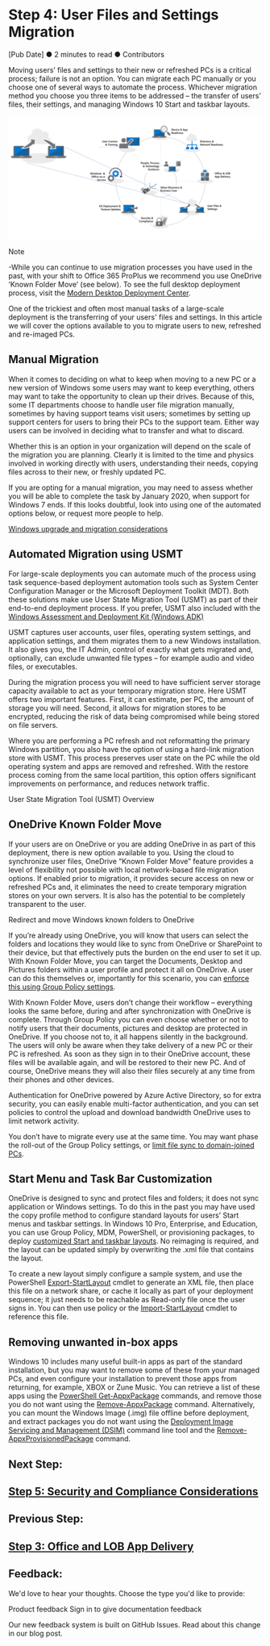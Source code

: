 ﻿# Step 4: User Files and Settings Migration

\[Pub Date\] ● 2 minutes to read ● Contributors

Moving users’ files and settings to their new or refreshed PCs is a critical process; failure is not an option. You can migrate each PC manually or you choose one of several ways to automate the process. Whichever migration method you choose you three items to be addressed – the transfer of users’ files, their settings, and managing Windows 10 Start and taskbar layouts.

![](media/step-4-user-files-and-settings-migration-media/step-4-user-files-and-settings-migration-media-1.png)

>[!NOTE]
>-While you can continue to use migration processes you have used in the past, with your shift to Office 365 ProPlus we recommend you use OneDrive ‘Known Folder Move’ (see below). To see the full desktop deployment process, visit the [Modern Desktop Deployment Center](review.docs.com).

One of the trickiest and often most manual tasks of a large-scale deployment is the transferring of your users' files and settings. In this article we will cover the options available to you to migrate users to new, refreshed and re-imaged PCs.

## Manual Migration

When it comes to deciding on what to keep when moving to a new PC or a new version of Windows some users may want to keep everything, others may want to take the opportunity to clean up their drives. Because of this, some IT departments choose to handle user file migration manually, sometimes by having support teams visit users; sometimes by setting up support centers for users to bring their PCs to the support team. Either way users can be involved in deciding what to transfer and what to discard.

Whether this is an option in your organization will depend on the scale of the migration you are planning. Clearly it is limited to the time and physics involved in working directly with users, understanding their needs, copying files across to their new, or freshly updated PC.

If you are opting for a manual migration, you may need to assess whether you will be able to complete the task by January 2020, when support for Windows 7 ends. If this looks doubtful, look into using one of the automated options below, or request more people to help.

[Windows upgrade and migration considerations](https://docs.microsoft.com/en-us/windows/deployment/upgrade/windows-upgrade-and-migration-considerations)

## Automated Migration using USMT 

For large-scale deployments you can automate much of the process using task sequence-based deployment automation tools such as System Center Configuration Manager or the Microsoft Deployment Toolkit (MDT). Both these solutions make use User State Migration Tool (USMT) as part of their end-to-end deployment process. If you prefer, USMT also included with the [Windows Assessment and Deployment Kit (Windows ADK)](https://docs.microsoft.com/en-us/windows-hardware/get-started/adk-install)

USMT captures user accounts, user files, operating system settings, and application settings, and them migrates them to a new Windows installation. It also gives you, the IT Admin, control of exactly what gets migrated and, optionally, can exclude unwanted file types – for example audio and video files, or executables.

During the migration process you will need to have sufficient server storage capacity available to act as your temporary migration store. Here USMT offers two important features. First, it can estimate, per PC, the amount of storage you will need. Second, it allows for migration stores to be encrypted, reducing the risk of data being compromised while being stored on file servers.

Where you are performing a PC refresh and not reformatting the primary Windows partition, you also have the option of using a hard-link migration store with USMT. This process preserves user state on the PC while the old operating system and apps are removed and refreshed. With the restore process coming from the same local partition, this option offers significant improvements on performance, and reduces network traffic.

User State Migration Tool (USMT) Overview

## OneDrive Known Folder Move

If your users are on OneDrive or you are adding OneDrive in as part of this deployment, there is new option available to you. Using the cloud to synchronize user files, OneDrive “Known Folder Move” feature provides a level of flexibility not possible with local network-based file migration options. If enabled prior to migration, it provides secure access on new or refreshed PCs and, it eliminates the need to create temporary migration stores on your own servers. It is also has the potential to be completely transparent to the user.

Redirect and move Windows known folders to OneDrive

If you’re already using OneDrive, you will know that users can select the folders and locations they would like to sync from OneDrive or SharePoint to their device, but that effectively puts the burden on the end user to set it up. With Known Folder Move, you can target the Documents, Desktop and Pictures folders within a user profile and protect it all on OneDrive. A user can do this themselves or, importantly for this scenario, you can [enforce this using Group Policy settings](https://docs.microsoft.com/en-us/onedrive/use-group-policy?redirectSourcePath=%252fen-us%252farticle%252fUse-Group-Policy-to-control-OneDrive-sync-client-settings-0ecb2cf5-8882-42b3-a6e9-be6bda30899c).

With Known Folder Move, users don’t change their workflow – everything looks the same before, during and after synchronization with OneDrive is complete. Through Group Policy you can even choose whether or not to notify users that their documents, pictures and desktop are protected in OneDrive. If you choose not to, it all happens silently in the background. The users will only be aware when they take delivery of a new PC or their PC is refreshed. As soon as they sign in to their OneDrive account, these files will be available again, and will be restored to their new PC. And of course, OneDrive means they will also their files securely at any time from their phones and other devices.

Authentication for OneDrive powered by Azure Active Directory, so for extra security, you can easily enable multi-factor authentication, and you can set policies to control the upload and download bandwidth OneDrive uses to limit network activity.

You don’t have to migrate every use at the same time. You may want phase the roll-out of the Group Policy settings, or [limit file sync to domain-joined PCs](https://docs.microsoft.com/en-us/powershell/module/sharepoint-online/Set-SPOTenantSyncClientRestriction?view=sharepoint-ps).

## Start Menu and Task Bar Customization

OneDrive is designed to sync and protect files and folders; it does not sync application or Windows settings. To do this in the past you may have used the copy profile method to configure standard layouts for users’ Start menus and taskbar settings. In Windows 10 Pro, Enterprise, and Education, you can use Group Policy, MDM, PowerShell, or provisioning packages, to deploy [customized Start and taskbar layouts](https://docs.microsoft.com/en-us/windows/configuration/windows-10-start-layout-options-and-policies). No reimaging is required, and the layout can be updated simply by overwriting the .xml file that contains the layout.

To create a new layout simply configure a sample system, and use the PowerShell [Export-StartLayout](https://docs.microsoft.com/en-us/powershell/module/startlayout/export-startlayout?view=win10-ps) cmdlet to generate an XML file, then place this file on a network share, or cache it locally as part of your deployment sequence; it just needs to be reachable as Read-only file once the user signs in. You can then use policy or the [Import-StartLayout](https://docs.microsoft.com/en-us/powershell/module/startlayout/import-startlayout?view=win10-ps) cmdlet to reference this file.

## Removing unwanted in-box apps

Windows 10 includes many useful built-in apps as part of the standard installation, but you may want to remove some of these from your managed PCs, and even configure your installation to prevent those apps from returning, for example, XBOX or Zune Music. You can retrieve a list of these apps using the [PowerShell Get-AppxPackage](https://technet.microsoft.com/en-us/library/hh856044.aspx) commands, and remove those you do not want using the [Remove-AppxPackage](https://technet.microsoft.com/en-us/library/hh856038.aspx) command. Alternatively, you can mount the Windows Image (.img) file offline before deployment, and extract packages you do not want using the [Deployment Image Servicing and Management (DSIM)](https://docs.microsoft.com/en-us/windows-hardware/manufacture/desktop/what-is-dism) command line tool and the [Remove-AppxProvisionedPackage](https://docs.microsoft.com/en-us/powershell/module/dism/remove-appxprovisionedpackage?view=win10-ps) command.

## Next Step: 

## [Step 5: Security and Compliance Considerations](https://review.docs.microsoft.com/microsoft-365/enterprise/step-5-security-and-compliance?branch=desktop-deployment-book)

## Previous Step:

## [Step 3: Office and LOB App Delivery](https://review.docs.microsoft.com/microsoft-365/enterprise/step-3-office-and-lob-app-delivery?branch=desktop-deployment-book)

## Feedback:

We'd love to hear your thoughts. Choose the type you'd like to provide:

Product feedback Sign in to give documentation feedback

Our new feedback system is built on GitHub Issues. Read about this change in our blog post.
